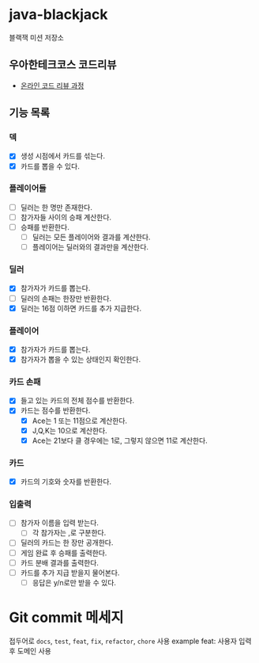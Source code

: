 # java-blackjack

블랙잭 미션 저장소

## 우아한테크코스 코드리뷰

- [온라인 코드 리뷰 과정](https://github.com/woowacourse/woowacourse-docs/blob/master/maincourse/README.md)

## 기능 목록

### 덱

- [x] 생성 시점에서 카드를 섞는다.
- [x] 카드를 뽑을 수 있다. 

### 플레이어들

- [ ] 딜러는 한 명만 존재한다.
- [ ] 참가자들 사이의 승패 계산한다.
- [ ] 승패를 반환한다.
    - [ ] 딜러는 모든 플레이어와 결과를 계산한다.
    - [ ] 플레이어는 딜러와의 결과만을 계산한다.

### 딜러
- [x] 참가자가 카드를 뽑는다.
- [ ] 딜러의 손패는 한장만 반환한다.
- [x] 딜러는 16점 이하면 카드를 추가 지급한다.

### 플레이어

- [x] 참가자가 카드를 뽑는다.
- [x] 참가자가 뽑을 수 있는 상태인지 확인한다.

### 카드 손패

- [x] 들고 있는 카드의 전체 점수를 반환한다.
- [x] 카드는 점수를 반환한다.
    - [x] Ace는 1 또는 11점으로 계산한다.
    - [x] J,Q,K는 10으로 계산한다.
    - [x] Ace는 21보다 클 경우에는 1로, 그렇지 않으면 11로 계산한다.

### 카드

- [x] 카드의 기호와 숫자를 반환한다.

### 입출력

- [ ] 참가자 이름을 입력 받는다.
    - [ ] 각 참가자는 ,로 구분한다.
- [ ] 딜러의 카드는 한 장만 공개한다.
- [ ] 게임 완료 후 승패를 출력한다.
- [ ] 카드 분배 결과를 출력한다.
- [ ] 카드를 추가 지급 받을지 물어본다.
    - [ ] 응답은 y/n로만 받을 수 있다.

# Git commit 메세지

접두어로 `docs`, `test`, `feat`, `fix`, `refactor`, `chore` 사용
example feat: 사용자 입력 후 도메인 사용
